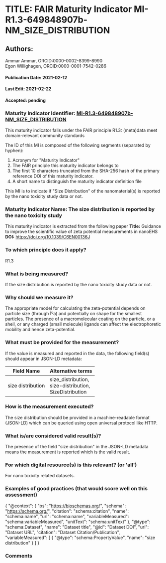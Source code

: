 # TITLE: FAIR Maturity Indicator MI-R1.3-649848907b-NM_SIZE_DISTRIBUTION

## Authors: 
Ammar Ammar, ORCID:0000-0002-8399-8990<br>Egon Willighagen, ORCID:0000-0001-7542-0286

#### Publication Date: 2021-02-12
#### Last Edit: 2021-02-22
#### Accepted: pending

### Maturity Indicator Identifier: [MI-R1.3-649848907b-NM_SIZE_DISTRIBUTION](https://w3id.org/fair/maturity_indicator/terms/Gen2/MI-R1.3-649848907b-NM_SIZE_DISTRIBUTION)

This maturity indicator falls under the FAIR principle R1.3:
(meta)data meet domain-relevant community standards

The ID of this MI is composed of the following segments (separated by hyphen):
1. Acronym for "Maturity Indicator"
1. The FAIR principle this maturity indicator belongs to
1. The first 10 characters truncated from the SHA-256 hash of the primary reference DOI of this maturity indicator.
1. A short name to distinguish the maturity indicator definition file

This MI is to indicate if "Size Distribution" of the nanomaterial(s) is reported by the nano toxicity study data or not.

### Maturity Indicator Name:  The size distribution is reported by the nano toxicity study

This maturity indicator is extracted from the following paper 
**Title:** Guidance to improve the scientific value of zeta potential measurements in nanoEHS
**DOI:** https://doi.org/10.1039/C6EN00136J

### To which principle does it apply?  
R1.3

### What is being measured?
If the size distribution is reported by the nano toxicity study data or not.

### Why should we measure it?
The appropriate model for calculating the zeta-potential depends on
particle size (through Îºa) and potentially on shape for the smallest particles.
The presence of a macromolecular coating on the particle, or a
shell, or any charged (small molecule) ligands can affect the electrophoretic
mobility and hence zeta-potential.

### What must be provided for the measurement?
If the value is measured and reported in the data, the following field(s) should appear in JSON-LD metadata: 

| Field Name               | Alternative terms                                             |
| ------------------------ | ------------------------------------------------------------- |
| size distribution        | size_distribution,<br>size-distribution,<br>SizeDistribution  |

### How is the measurement executed?
The size distribution should be provided in a machine-readable format (JSON-LD) which can be queried using open universal protocol like HTTP.

### What is/are considered valid result(s)?
The presence of the field "size distribution" in the JSON-LD metadata means the measurement is reported which is the valid result.

### For which digital resource(s) is this relevant? (or 'all')
For nano toxicity related datasets.  

### Examples of good practices (that would score well on this assessment)

 {
 	"@context": {
 		"bs": "https://bioschemas.org/",
 		"schema": "https://schema.org/",
 		"citation": "schema:citation",
 		"name": "schema:name",
 		"url": "schema:name",
 		"variableMeasured": "schema:variableMeasured",
 		"unitText": "schema:unitText"
 	},
 	"@type": "schema:Dataset",
 	"name": "Dataset title",
 	"@id": "Dataset DOI",
 	"url": "Dataset URL",
 	"citation": "Dataset Citation/Publication",
 	"variableMeasured": [
 		{
 			"@type": "schema:PropertyValue",
 			"name": "size distribution"
 		}
 	]
 }

### Comments

